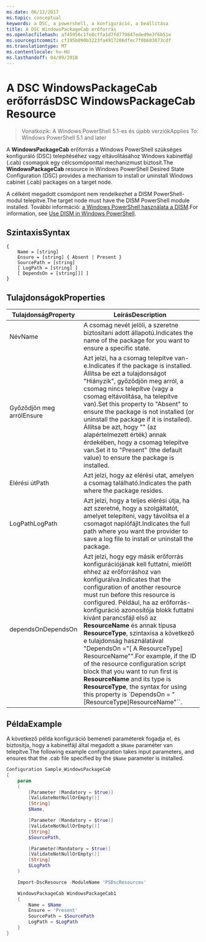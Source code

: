 ```yaml
---
ms.date: 06/12/2017
ms.topic: conceptual
keywords: a DSC, a powershell, a konfiguráció, a beállítása
title: A DSC WindowsPackageCab erőforrás
ms.openlocfilehash: af45956c1fe8cffa1d7fd779847eded9e3f6b51e
ms.sourcegitcommit: cf195b090b3223fa4917206dfec7f0b603873cdf
ms.translationtype: MT
ms.contentlocale: hu-HU
ms.lasthandoff: 04/09/2018
---
```

# <a name="dsc-windowspackagecab-resource"></a><span data-ttu-id="624c0-103">A DSC WindowsPackageCab erőforrás</span><span class="sxs-lookup"><span data-stu-id="624c0-103">DSC WindowsPackageCab Resource</span></span>

> <span data-ttu-id="624c0-104">Vonatkozik: A Windows PowerShell 5.1-es és újabb verziók</span><span class="sxs-lookup"><span data-stu-id="624c0-104">Applies To: Windows PowerShell 5.1 and later</span></span>

<span data-ttu-id="624c0-105">A **WindowsPackageCab** erőforrás a Windows PowerShell szükséges konfiguráló (DSC) telepítéséhez vagy eltávolításához Windows kabinetfájl (.cab) csomagok egy célcsomóponttal mechanizmust biztosít.</span><span class="sxs-lookup"><span data-stu-id="624c0-105">The **WindowsPackageCab** resource in Windows PowerShell Desired State Configuration (DSC) provides a mechanism to install or uninstall Windows cabinet (.cab) packages on a target node.</span></span>

<span data-ttu-id="624c0-106">A célként megadott csomópont nem rendelkezhet a DISM PowerShell-modul telepítve.</span><span class="sxs-lookup"><span data-stu-id="624c0-106">The target node must have the DISM PowerShell module installed.</span></span> <span data-ttu-id="624c0-107">További információ: [a Windows PowerShell használata a DISM](https://msdn.microsoft.com/en-us/windows/hardware/commercialize/manufacture/desktop/use-dism-in-windows-powershell-s14).</span><span class="sxs-lookup"><span data-stu-id="624c0-107">For information, see [Use DISM in Windows PowerShell](https://msdn.microsoft.com/en-us/windows/hardware/commercialize/manufacture/desktop/use-dism-in-windows-powershell-s14).</span></span>


## <a name="syntax"></a><span data-ttu-id="624c0-108">Szintaxis</span><span class="sxs-lookup"><span data-stu-id="624c0-108">Syntax</span></span>

```
{
    Name = [string]
    Ensure = [string] { Absent | Present }
    SourcePath = [string]
    [ LogPath = [string] ]
    [ DependsOn = [string[]] ]
}
```

## <a name="properties"></a><span data-ttu-id="624c0-109">Tulajdonságok</span><span class="sxs-lookup"><span data-stu-id="624c0-109">Properties</span></span>

|  <span data-ttu-id="624c0-110">Tulajdonság</span><span class="sxs-lookup"><span data-stu-id="624c0-110">Property</span></span>  |  <span data-ttu-id="624c0-111">Leírás</span><span class="sxs-lookup"><span data-stu-id="624c0-111">Description</span></span>   |
|---|---|
| <span data-ttu-id="624c0-112">Név</span><span class="sxs-lookup"><span data-stu-id="624c0-112">Name</span></span>| <span data-ttu-id="624c0-113">A csomag nevét jelöli, a szeretne biztosítani adott állapotú.</span><span class="sxs-lookup"><span data-stu-id="624c0-113">Indicates the name of the package for you want to ensure a specific state.</span></span>|
| <span data-ttu-id="624c0-114">Győződjön meg arról</span><span class="sxs-lookup"><span data-stu-id="624c0-114">Ensure</span></span>| <span data-ttu-id="624c0-115">Azt jelzi, ha a csomag telepítve van-e.</span><span class="sxs-lookup"><span data-stu-id="624c0-115">Indicates if the package is installed.</span></span> <span data-ttu-id="624c0-116">Állítsa be ezt a tulajdonságot "Hiányzik", győződjön meg arról, a csomag nincs telepítve (vagy a csomag eltávolítása, ha telepítve van).</span><span class="sxs-lookup"><span data-stu-id="624c0-116">Set this property to "Absent" to ensure the package is not installed (or uninstall the package if it is installed).</span></span> <span data-ttu-id="624c0-117">Állítsa be azt, hogy "" (az alapértelmezett érték) annak érdekében, hogy a csomag telepítve van.</span><span class="sxs-lookup"><span data-stu-id="624c0-117">Set it to "Present" (the default value) to ensure the package is installed.</span></span>|
| <span data-ttu-id="624c0-118">Elérési út</span><span class="sxs-lookup"><span data-stu-id="624c0-118">Path</span></span>| <span data-ttu-id="624c0-119">Azt jelzi, hogy az elérési utat, amelyen a csomag található.</span><span class="sxs-lookup"><span data-stu-id="624c0-119">Indicates the path where the package resides.</span></span>|
| <span data-ttu-id="624c0-120">LogPath</span><span class="sxs-lookup"><span data-stu-id="624c0-120">LogPath</span></span>| <span data-ttu-id="624c0-121">Azt jelzi, hogy a teljes elérési útja, ha azt szeretné, hogy a szolgáltatót, amelyet telepíteni, vagy távolítsa el a csomagot naplófájlt.</span><span class="sxs-lookup"><span data-stu-id="624c0-121">Indicates the full path where you want the provider to save a log file to install or uninstall the package.</span></span>|
| <span data-ttu-id="624c0-122">dependsOn</span><span class="sxs-lookup"><span data-stu-id="624c0-122">DependsOn</span></span> | <span data-ttu-id="624c0-123">Azt jelzi, hogy egy másik erőforrás konfigurációjának kell futtatni, mielőtt ehhez az erőforráshoz van konfigurálva.</span><span class="sxs-lookup"><span data-stu-id="624c0-123">Indicates that the configuration of another resource must run before this resource is configured.</span></span> <span data-ttu-id="624c0-124">Például, ha az erőforrás-konfiguráció azonosítója blokk futtatni kívánt parancsfájl első az **ResourceName** és annak típusa **ResourceType**, szintaxisa a következő e tulajdonság használatával "DependsOn ="[ A ResourceType] ResourceName"".</span><span class="sxs-lookup"><span data-stu-id="624c0-124">For example, if the ID of the resource configuration script block that you want to run first is **ResourceName** and its type is **ResourceType**, the syntax for using this property is \`DependsOn = "[ResourceType]ResourceName"\`\`.</span></span>|

## <a name="example"></a><span data-ttu-id="624c0-125">Példa</span><span class="sxs-lookup"><span data-stu-id="624c0-125">Example</span></span>

<span data-ttu-id="624c0-126">A következő példa konfiguráció bemeneti paraméterek fogadja el, és biztosítja, hogy a kabinetfájl által megadott a `$Name` paraméter van telepítve.</span><span class="sxs-lookup"><span data-stu-id="624c0-126">The following example configuration takes input parameters, and ensures that the .cab file specified by the `$Name` parameter is installed.</span></span>

```powershell
Configuration Sample_WindowsPackageCab
{
    param
    (
        [Parameter (Mandatory = $true)]
        [ValidateNotNullOrEmpty()]
        [String]
        $Name,

        [Parameter (Mandatory = $true)]
        [ValidateNotNullOrEmpty()]
        [String]
        $SourcePath,

        [Parameter(Mandatory = $true)]
        [ValidateNotNullOrEmpty()]
        [String]
        $LogPath
    )

    Import-DscResource -ModuleName 'PSDscResources'

    WindowsPackageCab WindowsPackageCab1
    {
        Name = $Name
        Ensure = 'Present'
        SourcePath = $SourcePath
        LogPath = $LogPath
    }
}
```